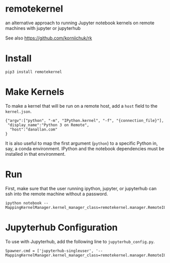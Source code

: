 remotekernel
============

an alternative approach to running Jupyter notebook kernels on remote machines
with jupyter or jupyterhub

See also https://github.com/korniichuk/rk

# Install

```
pip3 install remotekernel
```

# Make Kernels

To make a kernel that will be run on a remote host, add a `host` field to the `kernel.json`.

```
{"argv":["python", "-m", "IPython.kernel", "-f", "{connection_file}"],
 "display_name":"Python 3 on Remote",
  "host":"danallan.com"
}
```

It is also useful to map the first argument (`python`) to a specific Python
in, say, a conda environment. IPython and the notebook dependencies must be
installed in that environment.

# Run

First, make sure that the user running ipython, jupyter, or jupyterhub can ssh
into the remote machine without a password.

```
ipython notebook --MappingKernelManager.kernel_manager_class=remotekernel.manager.RemoteIOLoopKernelManager
```

# Jupyterhub Configuration

To use with Jupyterhub, add the following line to `jupyterhub_config.py`.

```
Spawner.cmd = ['jupyterhub-singleuser', '--MappingKernelManager.kernel_manager_class=remotekernel.manager.RemoteIOLoopKernelManager']
```
